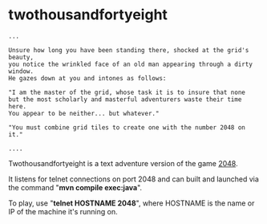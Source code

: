 twothousandfortyeight
=====================

    ...
    
    Unsure how long you have been standing there, shocked at the grid's beauty,
    you notice the wrinkled face of an old man appearing through a dirty window.
    He gazes down at you and intones as follows:
    
    "I am the master of the grid, whose task it is to insure that none
    but the most scholarly and masterful adventurers waste their time here.
    You appear to be neither... but whatever."
            
    "You must combine grid tiles to create one with the number 2048 on it."
    
    ....

Twothousandfortyeight is a text adventure version of the game [2048](http://gabrielecirulli.github.io/2048/).

It listens for telnet connections on port 2048 and can built and launched via the command "**mvn compile exec:java**".

To play, use "**telnet HOSTNAME 2048**", where HOSTNAME is the name or IP of the machine it's running on.
